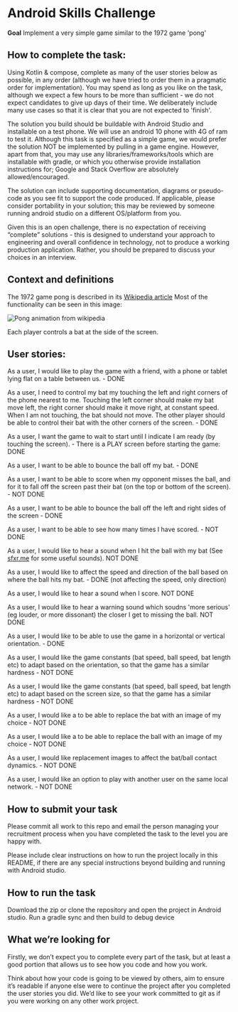 # Android Skills Challenge


**Goal** Implement a very simple game similar to the 1972 game 'pong'

## How to complete the task:

Using Kotlin & compose, complete as many of the user stories below as possible, in any order (although we have tried to order them in a pragmatic order for implementation). You may spend as long as you like on the task, although we expect a few hours to be more than sufficient - we do not expect candidates to give up days of their time. We deliberately include many use cases so that it is clear that you are not expected to 'finish'.


The solution you build should be buildable with Android Studio and installable on a test phone. We will use an android 10 phone with 4G of ram to test it.  Although this task is specified as a simple game, we would prefer the solution NOT be implemented by pulling in a game engine. However, apart from that, you may use any libraries/frameworks/tools which are installable with gradle, or which you otherwise provide installation instructions for; 
Google and Stack Overflow are absolutely allowed/encouraged. 

The solution can include supporting documentation, diagrams or pseudo-code as you see fit to support the code produced. If applicable, please consider portability in your solution; this may be reviewed by someone running android studio on a different OS/platform from you.

Given this is an open challenge, there is no expectation of receiving “complete” solutions - this is designed to understand your approach to engineering and overall confidence in technology, not to produce a working production application. Rather, you should be prepared to discuss your choices in an interview.


## Context and definitions

The 1972 game pong is described in its [Wikipedia article](https://en.wikipedia.org/wiki/Pong)
Most of the functionality can be seen in this image:

![Pong animation from wikipedia](https://upload.wikimedia.org/wikipedia/commons/6/62/Pong_Game_Test2.gif)

Each player controls a bat at the side of the screen. 


## User stories:


As a user, I would like to play the game with a friend, with a phone  or tablet lying flat on a table between us. - DONE

As a user, I need to control my bat my touching the left and right corners of the phone nearest to me. Touching the left corner should make my bat
move left, the right corner should make it move right, at constant speed. When I am not touching, the bat should not move. The other player
should be able to control their bat with the other corners of the screen. - DONE

As a user, I want the game to wait to start until I indicate I am ready (by touching the screen). - There is a PLAY screen before starting the game: DONE

As a user, I want to be able to bounce the ball off my bat.  - DONE

As a user, I want to be able to score when my opponent misses the ball,  and for it to fall off the screen past their bat (on the top or bottom of the screen). - NOT DONE

As a user, I want to be able to bounce the ball off the left and right sides of the screen - DONE

As a user, I want to be able to see how many times I have scored. - NOT DONE

As a user, I would like to hear a sound when I hit the ball with my bat (See [sfxr.me](https://sfxr.me/) for some useful sounds). NOT DONE

As a user, I would like to affect the speed and direction of the ball based on where the ball hits my bat. - DONE (not affecting the speed, only direction)

As a user, I would like to hear a sound when I score. NOT DONE

As a user, I would like to hear a warning sound which soudns 'more serious' (eg louder, or more dissonant) the closer I get to missing the ball. NOT DONE

As a user, I would like to be able to use the game in a horizontal or vertical orientation. - DONE

As a user, I would like the game constants (bat speed, ball speed, bat length etc) to adapt based on the orientation, so that the game
has a similar hardness - NOT DONE

As a user, I would like the game constants (bat speed, ball speed, bat length etc) to adapt based on the screen size, so that the game
has a similar hardness - NOT DONE

As a user, I would like a to be able to replace the bat with an image of my choice - NOT DONE

As a user, I would like a to be able to replace the ball with an image of my choice - NOT DONE

As a user, I would like replacement images to affect the bat/ball contact dynamics. - NOT DONE

As a user, I would like an option to play with another user on the same local network. - NOT DONE

## How to submit your task

Please commit all work to this repo and email the person managing your recruitment process when you have completed the task to the level you are happy with.

Please include clear instructions on how to run the project locally in this README, if there are any special instructions beyond building and running with Android
studio.

## How to run the task

Download the zip or clone the repository and open the project in Android studio. Run a gradle sync and then build to debug device

## What we’re looking for

Firstly, we don’t expect you to complete every part of the task, but at least a good portion that allows us to see how you code and how you work.

Think about how your code is going to be viewed by others, aim to ensure it’s readable if anyone else were to continue the project after you completed the user stories you did. We’d like to see your work committed to git as if you were working on any other work project.

